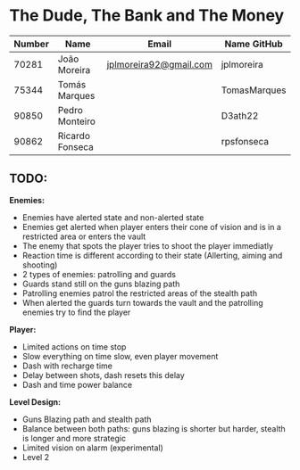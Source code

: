 # The Dude, The Bank and The Money

|   Number   |          Name           |            Email            |   Name GitHub  |
| ---------- | ----------------------- | --------------------------- | -------------- |
| 70281	     | João Moreira            | jplmoreira92@gmail.com      | jplmoreira     |
| 75344      | Tomás Marques           |                             | TomasMarques   |
| 90850	     | Pedro Monteiro          |                             | D3ath22        |
| 90862	     | Ricardo Fonseca         |                             | rpsfonseca     |

## TODO:

**Enemies:**
 - Enemies have alerted state and non-alerted state
 - Enemies get alerted when player enters their cone of vision and is in a restricted area or enters the vault
 - The enemy that spots the player tries to shoot the player immediatly
 - Reaction time is different according to their state (Allerting, aiming and shooting)
 - 2 types of enemies: patrolling and guards
 - Guards stand still on the guns blazing path
 - Patrolling enemies patrol the restricted areas of the stealth path
 - When alerted the guards turn towards the vault and the patrolling enemies try to find the player

**Player:**
 - Limited actions on time stop
 - Slow everything on time slow, even player movement
 - Dash with recharge time
 - Delay between shots, dash resets this delay
 - Dash and time power balance

**Level Design:**
 - Guns Blazing path and stealth path
 - Balance between both paths: guns blazing is shorter but harder, stealth is longer and more strategic
 - Limited vision on alarm (experimental)
 - Level 2
